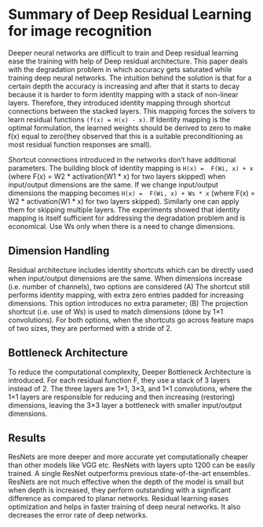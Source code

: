 # Summary of Deep Residual Learning for image recognition


Deeper neural networks are difficult to train and Deep residual learning ease the training with help of Deep residual architecture. 
This paper deals with the degradation problem in which accuracy gets saturated while training deep neural networks. 
The intuition behind the solution is that for a certain depth the accuracy is increasing and after that it starts to decay because it is harder to form 
identity mapping with a stack of non-linear layers. Therefore, they introduced identity mapping through shortcut connections between the stacked layers. 
This mapping forces the solvers to learn residual functions `(f(x) = H(x) - x)`. If Identity mapping is the optimal formulation, the learned weights 
should be derived to zero to make f(x) equal to zero(they observed that this is a suitable preconditioning as most residual function responses are small).

Shortcut connections introduced in the networks don’t have additional parameters. The building block of identity mapping is `H(x) =  F(Wi, x) + x` 
(where F(x) = W2 * activation(W1 * x) for two layers skipped) when input/output dimensions are the same. If we change input/output dimensions the mapping 
becomes `H(x) =  F(Wi, x) + Ws * x` (where F(x) = W2 * activation(W1 * x) for two layers skipped). Similarly one can apply them for skipping multiple layers. 
The experiments showed that identity mapping is itself sufficient for addressing the degradation problem and is economical. Use Ws only when there is a need 
to change dimensions.

## Dimension Handling
Residual architecture includes identity shortcuts which can be directly used when input/output dimensions are the same. When dimensions increase (i.e. number of 
channels), two options are considered (A) The shortcut still performs identity mapping, with extra zero entries padded for increasing dimensions. This option 
introduces no extra parameter; (B) The projection shortcut (i.e. use of Ws) is used to match dimensions (done by 1×1 convolutions). For both options, when the 
shortcuts go across feature maps of two sizes, they are performed with a stride of 2.

## Bottleneck Architecture
To reduce the computational complexity, Deeper Bottleneck Architecture is introduced. For each residual function F, they use a stack of 3 layers instead of 2. 
The three layers are 1×1, 3×3, and 1×1 convolutions, where the 1×1 layers are responsible for reducing and then increasing (restoring) dimensions, leaving 
the 3×3 layer a bottleneck with smaller input/output dimensions.

## Results
ResNets are more deeper and more accurate yet computationally cheaper than other models like VGG etc. ResNets with layers upto 1200 can be easily trained. 
A single ResNet outperforms previous state-of-the-art ensembles. ResNets are not much effective when the depth of the model is small but when depth is increased, 
they perform outstanding with a significant difference as compared to planar networks. Residual learning eases optimization and helps in faster training of deep 
neural networks. It also decreases the error rate of deep networks.
